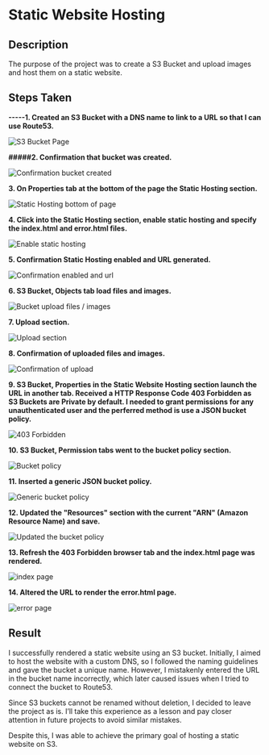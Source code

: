 # Static Website Hosting

## Description

The purpose of the project was to create a S3 Bucket and upload images and host them on a static website.

## Steps Taken

**-----1. Created an S3 Bucket with a DNS name to link to a URL so that I can use Route53.**

![S3 Bucket Page](./screenshots/01_create_bucket.png)

**#####2. Confirmation that bucket was created.**

![Confirmation bucket created](./screenshots/02_confirm_bucket_created.png)

**3. On Properties tab at the bottom of the page the Static Hosting section.**

![Static Hosting bottom of page](./screenshots/03_static_hosting_bottom.png)

**4. Click into the Static Hosting section, enable static hosting and specify the index.html and error.html files.**

![Enable static hosting](./screenshots/04_enable_static_hosting.png)

**5. Confirmation Static Hosting enabled and URL generated.**

![Confirmation enabled and url](./screenshots/05_confirm_static_hosting.png)

**6. S3 Bucket, Objects tab load files and images.**

![Bucket upload files / images](./screenshots/06_upload_screen.png)

**7. Upload section.**

![Upload section](./screenshots/07_uploaded_objects.png)

**8. Confirmation of uploaded files and images.**

![Confirmation of upload](./screenshots/08_upload_objects_confirm.png)

**9. S3 Bucket, Properties in the Static Website Hosting section launch the URL in another tab. Received a HTTP Response Code 403 Forbidden as S3 Buckets are Private by default. I needed to grant permissions for any unauthenticated user and the perferred method is use a JSON bucket policy.**

![403 Forbidden](./screenshots/09_error_403.png)

**10. S3 Bucket, Permission tabs went to the bucket policy section.**

![Bucket policy](./screenshots/10_permission_bucket.png)

**11. Inserted a generic JSON bucket policy.**

![Generic bucket policy](./screenshots/11_permissions_bucket_template.png)

**12. Updated the "Resources" section with the current "ARN" (Amazon Resource Name) and save.**

![Updated the bucket policy](./screenshots/12_template_updated.png)

**13. Refresh the 403 Forbidden browser tab and the index.html page was rendered.**

![index page](./screenshots/13_index.png)

**14. Altered the URL to render the error.html page.**

![error page](./screenshots/14_error.png)

## Result

I successfully rendered a static website using an S3 bucket. 
Initially, I aimed to host the website with a custom DNS, so I followed the naming guidelines and gave the bucket a unique name. However, I mistakenly entered the URL in the bucket name incorrectly, which later caused issues when I tried to connect the bucket to Route53.

Since S3 buckets cannot be renamed without deletion, I decided to leave the project as is. I’ll take this experience as a lesson and pay closer attention in future projects to avoid similar mistakes.

Despite this, I was able to achieve the primary goal of hosting a static website on S3.

